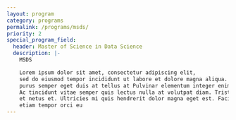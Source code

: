 ```yaml
---
layout: program
category: programs
permalink: /programs/msds/
priority: 2
special_program_field:
  header: Master of Science in Data Science
  description: |-
    MSDS

    Lorem ipsum dolor sit amet, consectetur adipiscing elit,
    sed do eiusmod tempor incididunt ut labore et dolore magna aliqua. Scelerisque
    purus semper eget duis at tellus at Pulvinar elementum integer enim neque volutpat.
    Ac tincidunt vitae semper quis lectus nulla at volutpat diam. Tristique senectus
    et netus et. Ultricies mi quis hendrerit dolor magna eget est. Facilisis magna
    etiam tempor orci eu
---
```

